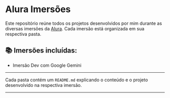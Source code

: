 # Alura Imersões

Este repositório reúne todos os projetos desenvolvidos por mim durante as diversas imersões da [Alura](https://www.alura.com.br/). Cada imersão está organizada em sua respectiva pasta.

## 📚 Imersões incluídas:

- Imersão Dev com Google Gemini

---

Cada pasta contém um `README.md` explicando o conteúdo e o projeto desenvolvido na respectiva imersão.

---
